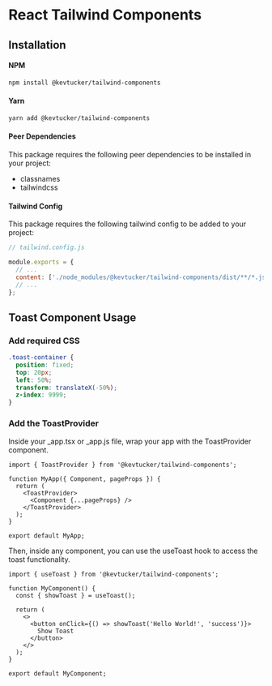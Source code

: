 # React Tailwind Components

## Installation

#### NPM

```bash
npm install @kevtucker/tailwind-components
```

#### Yarn

```bash
yarn add @kevtucker/tailwind-components
```

#### Peer Dependencies

This package requires the following peer dependencies to be installed in your project:

- classnames
- tailwindcss

#### Tailwind Config

This package requires the following tailwind config to be added to your project:

```js
// tailwind.config.js

module.exports = {
  // ...
  content: ['./node_modules/@kevtucker/tailwind-components/dist/**/*.js'],
  // ...
};
```

## Toast Component Usage

### Add required CSS

```css
.toast-container {
  position: fixed;
  top: 20px;
  left: 50%;
  transform: translateX(-50%);
  z-index: 9999;
}
```

### Add the ToastProvider

Inside your \_app.tsx or \_app.js file, wrap your app with the ToastProvider component.

```tsx
import { ToastProvider } from '@kevtucker/tailwind-components';

function MyApp({ Component, pageProps }) {
  return (
    <ToastProvider>
      <Component {...pageProps} />
    </ToastProvider>
  );
}

export default MyApp;
```

Then, inside any component, you can use the useToast hook to access the toast functionality.

```tsx
import { useToast } from '@kevtucker/tailwind-components';

function MyComponent() {
  const { showToast } = useToast();

  return (
    <>
      <button onClick={() => showToast('Hello World!', 'success')}>
        Show Toast
      </button>
    </>
  );
}

export default MyComponent;
```
